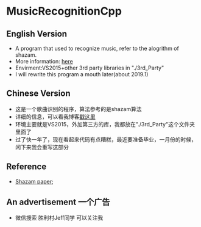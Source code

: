 # MusicRecognitionCpp
## English Version
- A program that used to recognize music, refer to the alogrithm of shazam.
- More information: [here](https://blog.csdn.net/King_DJF/article/details/79085004)
- Envirment:VS2015+other 3rd party libraries in "./3rd_Party"
- I will rewrite this program a mouth later(about 2019.1)


## Chinese Version
- 这是一个歌曲识别的程序，算法参考的是shazam算法
- 详细的信息，可以看我博客[戳这里](https://jeffdingzone.com/2018/01/%E5%90%AC%E6%AD%8C%E8%AF%86%E6%9B%B2c%E7%A8%8B%E5%BA%8F%E8%AF%B4%E6%98%8E/)
- 环境主要就是VS2015，外加第三方的库，我都放在"./3rd_Party"这个文件夹里面了
- 过了快一年了，现在看起来代码有点糟糕，最近要准备毕业，一月份的时候，闲下来我会重写这部分

## Reference
- [Shazam paper](http://www.ee.columbia.edu/~dpwe/papers/Wang03-shazam.pdf);

## An advertisement 一个广告
- 微信搜索 胜利村Jeff同学 可以关注我


